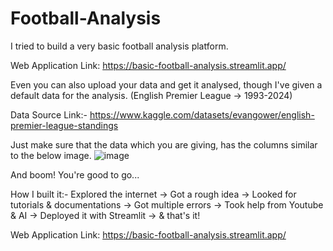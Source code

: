 # Football-Analysis
I tried to build a very basic football analysis platform. 

Web Application Link: https://basic-football-analysis.streamlit.app/

Even you can also upload your data and get it analysed, though I've given a default data for the analysis. 
(English Premier League -> 1993-2024)

Data Source Link:- https://www.kaggle.com/datasets/evangower/english-premier-league-standings

Just make sure that the data which you are giving, has the columns similar to the below image.
![image](https://github.com/user-attachments/assets/f0025fe7-5983-4e29-9808-d3e2eea3e528)


And boom!
You're good to go...

How I built it:- 
Explored the internet ->   Got a rough idea ->   Looked for tutorials & documentations ->   Got multiple errors ->   Took help from Youtube & AI ->   Deployed it with Streamlit ->   & that's it!

Web Application Link: https://basic-football-analysis.streamlit.app/
